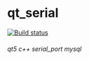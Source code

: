 # qt_serial

[![Build status](https://ci.appveyor.com/api/projects/status/fc27w233yk24vuf5/branch/master?svg=true)](https://ci.appveyor.com/project/VegetablesMaster/qt-serial/branch/master)

###### qt5 c++ serial_port mysql
